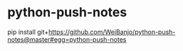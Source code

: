 python-push-notes
=================


pip install git+https://github.com/WeiBanjo/python-push-notes@master#egg=python-push-notes

